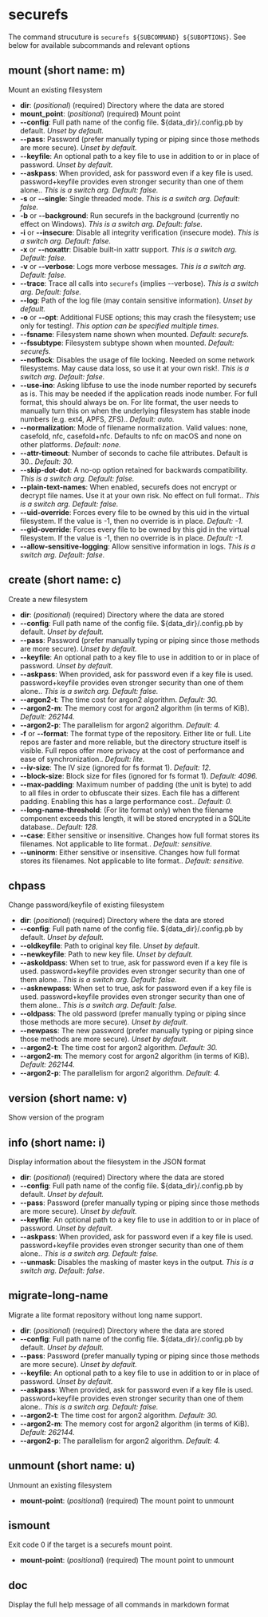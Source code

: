 # securefs
The command strucuture is `securefs ${SUBCOMMAND} ${SUBOPTIONS}`.
See below for available subcommands and relevant options

## mount (short name: m)
Mount an existing filesystem

- **dir**: (*positional*) (required)  Directory where the data are stored
- **mount_point**: (*positional*) (required)  Mount point
- **--config**: Full path name of the config file. ${data_dir}/.config.pb by default. *Unset by default.*
- **--pass**: Password (prefer manually typing or piping since those methods are more secure). *Unset by default.*
- **--keyfile**: An optional path to a key file to use in addition to or in place of password. *Unset by default.*
- **--askpass**: When provided, ask for password even if a key file is used. password+keyfile provides even stronger security than one of them alone.. *This is a switch arg. Default: false.*
- **-s** or **--single**: Single threaded mode. *This is a switch arg. Default: false.*
- **-b** or **--background**: Run securefs in the background (currently no effect on Windows). *This is a switch arg. Default: false.*
- **-i** or **--insecure**: Disable all integrity verification (insecure mode). *This is a switch arg. Default: false.*
- **-x** or **--noxattr**: Disable built-in xattr support. *This is a switch arg. Default: false.*
- **-v** or **--verbose**: Logs more verbose messages. *This is a switch arg. Default: false.*
- **--trace**: Trace all calls into `securefs` (implies --verbose). *This is a switch arg. Default: false.*
- **--log**: Path of the log file (may contain sensitive information). *Unset by default.*
- **-o** or **--opt**: Additional FUSE options; this may crash the filesystem; use only for testing!. *This option can be specified multiple times.*
- **--fsname**: Filesystem name shown when mounted. *Default: securefs.*
- **--fssubtype**: Filesystem subtype shown when mounted. *Default: securefs.*
- **--noflock**: Disables the usage of file locking. Needed on some network filesystems. May cause data loss, so use it at your own risk!. *This is a switch arg. Default: false.*
- **--use-ino**: Asking libfuse to use the inode number reported by securefs as is. This may be needed if the application reads inode number. For full format, this should always be on. For lite format, the user needs to manually turn this on when the underlying filesystem has stable inode numbers (e.g. ext4, APFS, ZFS).. *Default: auto.*
- **--normalization**: Mode of filename normalization. Valid values: none, casefold, nfc, casefold+nfc. Defaults to nfc on macOS and none on other platforms. *Default: none.*
- **--attr-timeout**: Number of seconds to cache file attributes. Default is 30.. *Default: 30.*
- **--skip-dot-dot**: A no-op option retained for backwards compatibility. *This is a switch arg. Default: false.*
- **--plain-text-names**: When enabled, securefs does not encrypt or decrypt file names. Use it at your own risk. No effect on full format.. *This is a switch arg. Default: false.*
- **--uid-override**: Forces every file to be owned by this uid in the virtual filesystem. If the value is -1, then no override is in place. *Default: -1.*
- **--gid-override**: Forces every file to be owned by this gid in the virtual filesystem. If the value is -1, then no override is in place. *Default: -1.*
- **--allow-sensitive-logging**: Allow sensitive information in logs. *This is a switch arg. Default: false.*
## create (short name: c)
Create a new filesystem

- **dir**: (*positional*) (required)  Directory where the data are stored
- **--config**: Full path name of the config file. ${data_dir}/.config.pb by default. *Unset by default.*
- **--pass**: Password (prefer manually typing or piping since those methods are more secure). *Unset by default.*
- **--keyfile**: An optional path to a key file to use in addition to or in place of password. *Unset by default.*
- **--askpass**: When provided, ask for password even if a key file is used. password+keyfile provides even stronger security than one of them alone.. *This is a switch arg. Default: false.*
- **--argon2-t**: The time cost for argon2 algorithm. *Default: 30.*
- **--argon2-m**: The memory cost for argon2 algorithm (in terms of KiB). *Default: 262144.*
- **--argon2-p**: The parallelism for argon2 algorithm. *Default: 4.*
- **-f** or **--format**: The format type of the repository. Either lite or full. Lite repos are faster and more reliable, but the directory structure itself is visible. Full repos offer more privacy at the cost of performance and ease of synchronization.. *Default: lite.*
- **--iv-size**: The IV size (ignored for fs format 1). *Default: 12.*
- **--block-size**: Block size for files (ignored for fs format 1). *Default: 4096.*
- **--max-padding**: Maximum number of padding (the unit is byte) to add to all files in order to obfuscate their sizes. Each file has a different padding. Enabling this has a large performance cost.. *Default: 0.*
- **--long-name-threshold**: (For lite format only) when the filename component exceeds this length, it will be stored encrypted in a SQLite database.. *Default: 128.*
- **--case**: Either sensitive or insensitive. Changes how full format stores its filenames. Not applicable to lite format.. *Default: sensitive.*
- **--uninorm**: Either sensitive or insensitive. Changes how full format stores its filenames. Not applicable to lite format.. *Default: sensitive.*
## chpass
Change password/keyfile of existing filesystem

- **dir**: (*positional*) (required)  Directory where the data are stored
- **--config**: Full path name of the config file. ${data_dir}/.config.pb by default. *Unset by default.*
- **--oldkeyfile**: Path to original key file. *Unset by default.*
- **--newkeyfile**: Path to new key file. *Unset by default.*
- **--askoldpass**: When set to true, ask for password even if a key file is used. password+keyfile provides even stronger security than one of them alone.. *This is a switch arg. Default: false.*
- **--asknewpass**: When set to true, ask for password even if a key file is used. password+keyfile provides even stronger security than one of them alone.. *This is a switch arg. Default: false.*
- **--oldpass**: The old password (prefer manually typing or piping since those methods are more secure). *Unset by default.*
- **--newpass**: The new password (prefer manually typing or piping since those methods are more secure). *Unset by default.*
- **--argon2-t**: The time cost for argon2 algorithm. *Default: 30.*
- **--argon2-m**: The memory cost for argon2 algorithm (in terms of KiB). *Default: 262144.*
- **--argon2-p**: The parallelism for argon2 algorithm. *Default: 4.*
## version (short name: v)
Show version of the program

## info (short name: i)
Display information about the filesystem in the JSON format

- **dir**: (*positional*) (required)  Directory where the data are stored
- **--config**: Full path name of the config file. ${data_dir}/.config.pb by default. *Unset by default.*
- **--pass**: Password (prefer manually typing or piping since those methods are more secure). *Unset by default.*
- **--keyfile**: An optional path to a key file to use in addition to or in place of password. *Unset by default.*
- **--askpass**: When provided, ask for password even if a key file is used. password+keyfile provides even stronger security than one of them alone.. *This is a switch arg. Default: false.*
- **--unmask**: Disables the masking of master keys in the output. *This is a switch arg. Default: false.*
## migrate-long-name
Migrate a lite format repository without long name support.

- **dir**: (*positional*) (required)  Directory where the data are stored
- **--config**: Full path name of the config file. ${data_dir}/.config.pb by default. *Unset by default.*
- **--pass**: Password (prefer manually typing or piping since those methods are more secure). *Unset by default.*
- **--keyfile**: An optional path to a key file to use in addition to or in place of password. *Unset by default.*
- **--askpass**: When provided, ask for password even if a key file is used. password+keyfile provides even stronger security than one of them alone.. *This is a switch arg. Default: false.*
- **--argon2-t**: The time cost for argon2 algorithm. *Default: 30.*
- **--argon2-m**: The memory cost for argon2 algorithm (in terms of KiB). *Default: 262144.*
- **--argon2-p**: The parallelism for argon2 algorithm. *Default: 4.*
## unmount (short name: u)
Unmount an existing filesystem

- **mount-point**: (*positional*) (required)  The mount point to unmount
## ismount
Exit code 0 if the target is a securefs mount point.

- **mount-point**: (*positional*) (required)  The mount point to unmount
## doc
Display the full help message of all commands in markdown format

